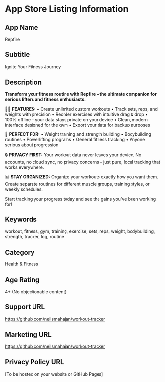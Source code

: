 # App Store Listing Information

## App Name

Repfire

## Subtitle

Ignite Your Fitness Journey

## Description

**Transform your fitness routine with Repfire – the ultimate companion for serious lifters and fitness enthusiasts.**

🏋️‍♂️ **FEATURES:**
• Create unlimited custom workouts
• Track sets, reps, and weights with precision
• Reorder exercises with intuitive drag & drop
• 100% offline – your data stays private on your device
• Clean, modern interface designed for the gym
• Export your data for backup purposes

💪 **PERFECT FOR:**
• Weight training and strength building
• Bodybuilding routines
• Powerlifting programs
• General fitness tracking
• Anyone serious about progression

🔒 **PRIVACY FIRST:**
Your workout data never leaves your device. No accounts, no cloud sync, no privacy concerns – just pure, local tracking that works everywhere.

📊 **STAY ORGANIZED:**
Organize your workouts exactly how you want them. Create separate routines for different muscle groups, training styles, or weekly schedules.

Start tracking your progress today and see the gains you've been working for!

## Keywords

workout, fitness, gym, training, exercise, sets, reps, weight, bodybuilding, strength, tracker, log, routine

## Category

Health & Fitness

## Age Rating

4+ (No objectionable content)

## Support URL

https://github.com/neilsmahajan/workout-tracker

## Marketing URL

https://github.com/neilsmahajan/workout-tracker

## Privacy Policy URL

[To be hosted on your website or GitHub Pages]

